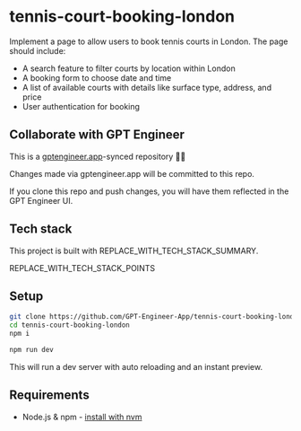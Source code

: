 # tennis-court-booking-london

Implement a page to allow users to book tennis courts in London. The page should include:
- A search feature to filter courts by location within London
- A booking form to choose date and time
- A list of available courts with details like surface type, address, and price
- User authentication for booking

## Collaborate with GPT Engineer

This is a [gptengineer.app](https://gptengineer.app)-synced repository 🌟🤖

Changes made via gptengineer.app will be committed to this repo.

If you clone this repo and push changes, you will have them reflected in the GPT Engineer UI.

## Tech stack

This project is built with REPLACE_WITH_TECH_STACK_SUMMARY.

REPLACE_WITH_TECH_STACK_POINTS

## Setup

```sh
git clone https://github.com/GPT-Engineer-App/tennis-court-booking-london.git
cd tennis-court-booking-london
npm i
```

```sh
npm run dev
```

This will run a dev server with auto reloading and an instant preview.

## Requirements

- Node.js & npm - [install with nvm](https://github.com/nvm-sh/nvm#installing-and-updating)
